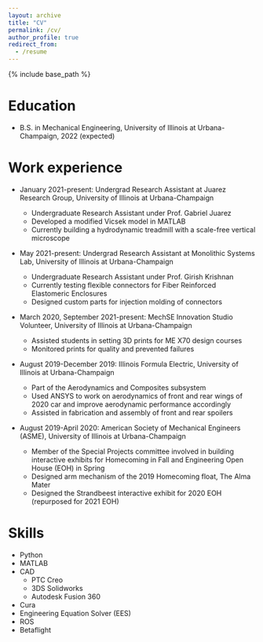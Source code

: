 ```yaml
---
layout: archive
title: "CV"
permalink: /cv/
author_profile: true
redirect_from:
  - /resume
---
```


{% include base_path %}

Education
======
* B.S. in Mechanical Engineering, University of Illinois at Urbana-Champaign, 2022 (expected)


Work experience
======
* January 2021-present: Undergrad Research Assistant at Juarez Research Group, University of Illinois at Urbana-Champaign
  * Undergraduate Research Assistant under Prof. Gabriel Juarez 
  * Developed a modified Vicsek model in MATLAB
  * Currently building a hydrodynamic treadmill with a scale-free vertical microscope

* May 2021-present: Undergrad Research Assistant at Monolithic Systems Lab, University of Illinois at Urbana-Champaign
  * Undergraduate Research Assistant under Prof. Girish Krishnan 
  * Currently testing flexible connectors for Fiber Reinforced Elastomeric Enclosures
  * Designed custom parts for injection molding of connectors

* March 2020, September 2021-present: MechSE Innovation Studio Volunteer, University of Illinois at Urbana-Champaign
  * Assisted students in setting 3D prints for ME X70 design courses
  * Monitored prints for quality and prevented failures

* August 2019-December 2019: Illinois Formula Electric, University of Illinois at Urbana-Champaign
  * Part of the Aerodynamics and Composites subsystem
  * Used ANSYS to work on aerodynamics of front and rear wings of 2020 car and improve aerodynamic performance accordingly
  * Assisted in fabrication and assembly of front and rear spoilers

* August 2019-April 2020: American Society of Mechanical Engineers (ASME), University of Illinois at Urbana-Champaign
  * Member of the Special Projects committee involved in building interactive exhibits for Homecoming in Fall and Engineering Open House (EOH) in Spring
  * Designed arm mechanism of the 2019 Homecoming float, The Alma Mater
  * Designed the Strandbeest interactive exhibit for 2020 EOH (repurposed for 2021 EOH)

  
Skills
======
* Python
* MATLAB
* CAD
  * PTC Creo
  * 3DS Solidworks
  * Autodesk Fusion 360
* Cura
* Engineering Equation Solver (EES)
* ROS
* Betaflight

